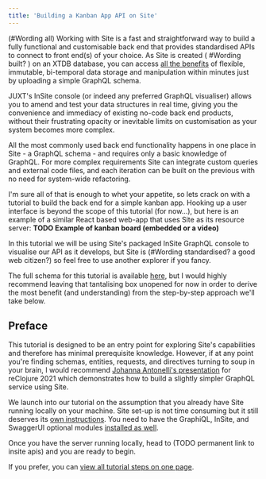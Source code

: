 ```yaml
---
title: 'Building a Kanban App API on Site'
---
```


(#Wording all) Working with Site is a fast and straightforward way to build a fully functional and customisable back end that provides standardised APIs to connect to front end(s) of your choice. As Site is created ( #Wording built? ) on an XTDB database, you can access [all the benefits](https://docs.xtdb.com/concepts/what-is-xtdb/) of flexible, immutable, bi-temporal data storage and manipulation within minutes just by uploading a simple GraphQL schema.

JUXT's InSite console (or indeed any preferred GraphQL visualiser) allows you to amend and test your data structures in real time, giving you the convenience and immediacy of existing no-code back end products, without their frustrating opacity or inevitable limits on customisation as your system becomes more complex.

All the most commonly used back end functionality happens in one place in Site - a GraphQL schema - and requires only a basic knowledge of GraphQL. For more complex requirements Site can integrate custom queries and external code files, and each iteration can be built on the previous with no need for system-wide refactoring.

I'm sure all of that is enough to whet your appetite, so lets crack on with a tutorial to build the back end for a simple kanban app. Hooking up a user interface is beyond the scope of this tutorial (for now...), but here is an example of a similar React based web-app that uses Site as its resource server:
**TODO Example of kanban board (embedded or a video)**

In this tutorial we will be using Site's packaged InSite GraphQL console to visualise our API as it develops, but Site is (#Wording standardised? a good web citizen?) so feel free to use another explorer if you fancy.

The full schema for this tutorial is available [here](kanban/schema), but I would highly recommend leaving that tantalising box unopened for now in order to derive the most benefit (and understanding) from the step-by-step approach we'll take below.

## Preface

This tutorial is designed to be an entry point for exploring Site's capabilities and therefore has minimal prerequisite knowledge. However, if at any point you're finding schemas, entities, requests, and directives turning to soup in your brain, I would recommend [Johanna Antonelli's presentation](https://www.youtube.com/watch?v=PZVYVAxbzmE) for reClojure 2021 which demonstrates how to build a slightly simpler GraphQL service using Site.

We launch into our tutorial on the assumption that you already have Site running locally on your machine. Site set-up is not time consuming but it still deserves its [own instructions](installation). You need to have the GraphiQL, InSite, and SwaggerUI optional modules [installed as well](https://github.com/juxt/site/tree/master/opt).

Once you have the server running locally, head to (TODO permanent link to insite apis) and you are ready to begin.

If you prefer, you can [view all tutorial steps on one page](kanban/kanban-tutorials).
